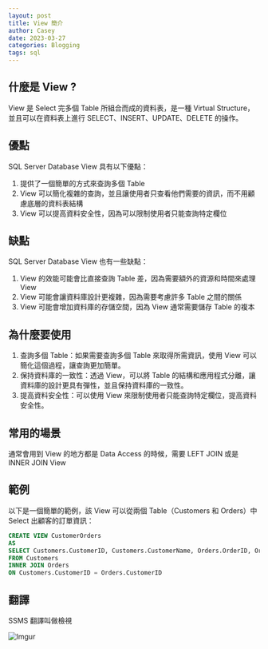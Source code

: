 ```yaml
---
layout: post
title: View 簡介
author: Casey
date: 2023-03-27
categories: Blogging
tags: sql
---
```


## 什麼是 View ?

View 是 Select 完多個 Table 所組合而成的資料表，是一種 Virtual Structure，並且可以在資料表上進行 SELECT、INSERT、UPDATE、DELETE 的操作。

## 優點

SQL Server Database View 具有以下優點：

1. 提供了一個簡單的方式來查詢多個 Table
2. View 可以簡化複雜的查詢，並且讓使用者只查看他們需要的資訊，而不用顧慮底層的資料表結構
3. View 可以提高資料安全性，因為可以限制使用者只能查詢特定欄位

## 缺點

SQL Server Database View 也有一些缺點：

1. View 的效能可能會比直接查詢 Table 差，因為需要額外的資源和時間來處理 View
2. View 可能會讓資料庫設計更複雜，因為需要考慮許多 Table 之間的關係
3. View 可能會增加資料庫的存儲空間，因為 View 通常需要儲存 Table 的複本

## 為什麼要使用

1. 查詢多個 Table：如果需要查詢多個 Table 來取得所需資訊，使用 View 可以簡化這個過程，讓查詢更加簡單。
2. 保持資料庫的一致性：透過 View，可以將 Table 的結構和應用程式分離，讓資料庫的設計更具有彈性，並且保持資料庫的一致性。
3. 提高資料安全性：可以使用 View 來限制使用者只能查詢特定欄位，提高資料安全性。

## 常用的場景

通常會用到 View 的地方都是 Data Access 的時候，需要 LEFT JOIN 或是 INNER JOIN View

## 範例

以下是一個簡單的範例，該 View 可以從兩個 Table（Customers 和 Orders）中 Select 出顧客的訂單資訊：

```sql
CREATE VIEW CustomerOrders
AS
SELECT Customers.CustomerID, Customers.CustomerName, Orders.OrderID, Orders.OrderDate
FROM Customers
INNER JOIN Orders
ON Customers.CustomerID = Orders.CustomerID
```

## 翻譯

SSMS 翻譯叫做檢視

![Imgur](https://i.imgur.com/okutHK1.png)
